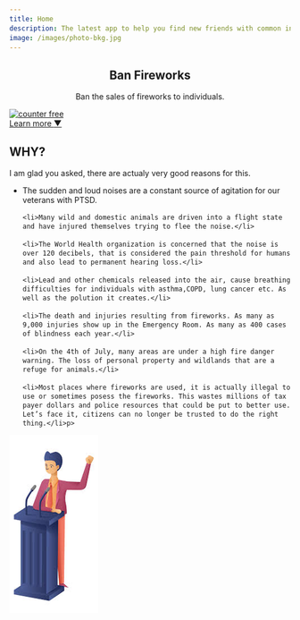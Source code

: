 ```yaml
---
title: Home
description: The latest app to help you find new friends with common interests.
image: /images/photo-bkg.jpg
---
```


<section class="hero" style="background-image: url({% include relative-src.html src=page.image %})">
	<div class="inner-hero text-container">
		<div class="hero-text-container">
			<h1 style="text-align:center;">Ban Fireworks</h1>
			<p style="text-align:center;">Ban the sales of fireworks to individuals.</p>
		</div>
	</div>
		<!-- hitwebcounter Code START -->
<a href="https://www.hitwebcounter.com" target="_blank">
<img src="https://hitwebcounter.com/counter/counter.php?page=7543230&style=0010&nbdigits=5&type=ip&initCount=0" title="Web Counter" Alt="counter free"   border="0" >
</a>          
	<div class="learn-more"><a href="#learn-more">Learn more <span class="arrow">&#x25BC;</span></a></div>
</section>

<div class="content">
	<section class="info" id="learn-more">
		<div class="container flex">
			<div class="text">
				<h2 class="editable">WHY?</h2>
				<p>I am glad you asked, there are actualy very good reasons for this.</p>

<ul>
	<li>The sudden and loud noises are a constant source of agitation for our veterans with PTSD.</li>

	<li>Many wild and domestic animals are driven into a flight state and have injured themselves trying to flee the noise.</li>

	<li>The World Health organization is concerned that the noise is over 120 decibels, that is considered the pain threshold for humans and also lead to permanent hearing loss.</li>

	<li>Lead and other chemicals released into the air, cause breathing difficulties for individuals with asthma,COPD, lung cancer etc. As well as the polution it creates.</li>

	<li>The death and injuries resulting from fireworks. As many as 9,000 injuries show up in the Emergency Room. As many as 400 cases of blindness each year.</li>

	<li>On the 4th of July, many areas are under a high fire danger warning. The loss of personal property and wildlands that are a refuge for animals.</li>

	<li>Most places where fireworks are used, it is actually illegal to use or sometimes posess the fireworks. This wastes millions of tax payer dollars and police resources that could be put to better use. Let’s face it, citizens can no longer be trusted to do the right thing.</li>p>
</ul>			
			</div>
			<div class="image">
				<img class="editable" src="/images/podium.jpg" alt="podium" />
			</div>
		</div>
	</section>

	
</div>
